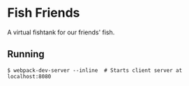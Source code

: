 # Fish Friends

A virtual fishtank for our friends' fish.

## Running
```shell
$ webpack-dev-server --inline  # Starts client server at localhost:8080
```
